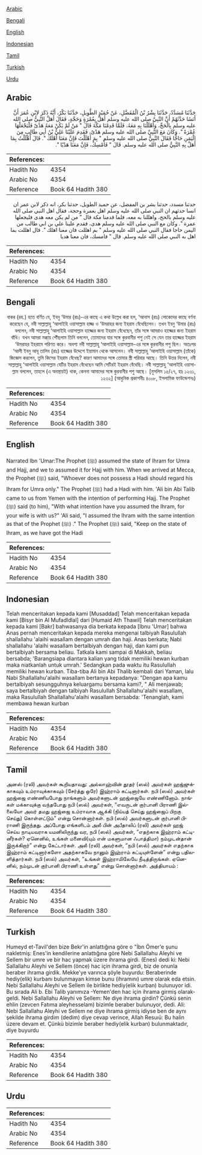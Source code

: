 [Arabic](#arabic)

[Bengali](#bengali)

[English](#english)

[Indonesian](#indonesian)

[Tamil](#tamil)

[Turkish](#turkish)

[Urdu](#urdu)

## Arabic


<div dir="rtl" lang="ar" style={{fontSize:'larger',backgroundColor:'#f8f9fa',padding:20}}>
حَدَّثَنَا مُسَدَّدٌ، حَدَّثَنَا بِشْرُ بْنُ الْمُفَضَّلِ، عَنْ حُمَيْدٍ الطَّوِيلِ، حَدَّثَنَا بَكْرٌ، أَنَّهُ ذَكَرَ لاِبْنِ عُمَرَ أَنَّ أَنَسًا حَدَّثَهُمْ أَنَّ النَّبِيَّ صلى الله عليه وسلم أَهَلَّ بِعُمْرَةٍ وَحَجَّةٍ، فَقَالَ أَهَلَّ النَّبِيُّ صلى الله عليه وسلم بِالْحَجِّ، وَأَهْلَلْنَا بِهِ مَعَهُ، فَلَمَّا قَدِمْنَا مَكَّةَ قَالَ ‏"‏ مَنْ لَمْ يَكُنْ مَعَهُ هَدْىٌ فَلْيَجْعَلْهَا عُمْرَةً ‏"‏‏.‏ وَكَانَ مَعَ النَّبِيِّ صلى الله عليه وسلم هَدْىٌ، فَقَدِمَ عَلَيْنَا عَلِيُّ بْنُ أَبِي طَالِبٍ مِنَ الْيَمَنِ حَاجًّا فَقَالَ النَّبِيُّ صلى الله عليه وسلم ‏"‏ بِمَ أَهْلَلْتَ فَإِنَّ مَعَنَا أَهْلَكَ ‏"‏‏.‏ قَالَ أَهْلَلْتُ بِمَا أَهَلَّ بِهِ النَّبِيُّ صلى الله عليه وسلم‏.‏ قَالَ ‏"‏ فَأَمْسِكْ، فَإِنَّ مَعَنَا هَدْيًا ‏"‏‏.‏
</div>
<div style={{backgroundColor:'#f8f9fa',padding:20, marginBottom: 10}}><table> <thead> <tr> <th>References:</th> <th></th> </tr> </thead> <tbody><tr><td>Hadith No</td><td>4354</td></tr><tr><td>Arabic No</td><td>4354</td></tr><tr><td>Reference</td><td>Book 64 Hadith 380</td></tr></tbody></table></div>


<div dir="rtl" lang="ar" style={{fontSize:'larger',backgroundColor:'#f8f9fa',padding:20}}>
حدثنا مسدد، حدثنا بشر بن المفضل، عن حميد الطويل، حدثنا بكر، انه ذكر لابن عمر ان انسا حدثهم ان النبي صلى الله عليه وسلم اهل بعمرة وحجة، فقال اهل النبي صلى الله عليه وسلم بالحج، واهللنا به معه، فلما قدمنا مكة قال " من لم يكن معه هدى فليجعلها عمرة ". وكان مع النبي صلى الله عليه وسلم هدى، فقدم علينا علي بن ابي طالب من اليمن حاجا فقال النبي صلى الله عليه وسلم " بم اهللت فان معنا اهلك ". قال اهللت بما اهل به النبي صلى الله عليه وسلم. قال " فامسك، فان معنا هديا
</div>
<div style={{backgroundColor:'#f8f9fa',padding:20, marginBottom: 10}}><table> <thead> <tr> <th>References:</th> <th></th> </tr> </thead> <tbody><tr><td>Hadith No</td><td>4354</td></tr><tr><td>Arabic No</td><td>4354</td></tr><tr><td>Reference</td><td>Book 64 Hadith 380</td></tr></tbody></table></div>

## Bengali


<div dir="rtl" lang="bn" style={{fontSize:'larger',backgroundColor:'#f8f9fa',padding:20}}>
বাকর (রহ.) হতে বর্ণিত যে, ইবনু ‘উমার (রাঃ)-এর কাছে এ কথা উল্লেখ করা হল, ‘আনাস (রাঃ) লোকেদের কাছে বর্ণনা করেছেন যে, নবী সাল্লাল্লাহু ‘আলাইহি ওয়াসাল্লাম হাজ্জ ও ‘উমরাহর জন্য ইহরাম বেঁধেছিলেন। তখন ইবনু ‘উমার (রাঃ) বললেন, নবী সাল্লাল্লাহু ‘আলাইহি ওয়াসাল্লাম হাজ্জের জন্য ইহরাম বেঁধেছেন, তাঁর সঙ্গে আমরাও হাজ্জের জন্য ইহরাম বাঁধি। যখন আমরা মক্কা্য় পৌঁছলাম তিনি বললেন, তোমাদের যার সঙ্গে কুরবানীর পশু নেই সে যেন তার হাজ্জের ইহরাম ‘উমরাহর ইহরামে পরিণত করে। অবশ্য নবী সাল্লাল্লাহু ‘আলাইহি ওয়াসাল্লাম-এর সঙ্গে কুরবানীর পশু ছিল। অতঃপর ‘আলী ইবনু আবূ তালিব (রাঃ) হাজ্জের উদ্দেশে ইয়ামান থেকে আসলেন। নবী সাল্লাল্লাহু ‘আলাইহি ওয়াসাল্লাম (তাঁকে) জিজ্ঞেস করলেন, তুমি কিসের ইহরাম বেঁধেছ? কারণ আমাদের সঙ্গে তোমার স্ত্রী পরিবার আছে। তিনি উত্তর দিলেন, নবী সাল্লাল্লাহু ‘আলাইহি ওয়াসাল্লাম যেটির ইহরাম বেঁধেছেন আমি সেটিরই ইহরাম বেঁধেছি। নবী সাল্লাল্লাহু ‘আলাইহি ওয়াসাল্লাম বললেন, তাহলে (এ অবস্থায়ই) থাক, কেননা আমাদের সঙ্গে কুরবানীর পশু আছে। [মুসলিম ১৫/২৭, হাঃ ১২৩১, ১২৩২] (আধুনিক প্রকাশনীঃ ৪০০৮, ইসলামিক ফাউন্ডেশনঃ)
</div>
<div style={{backgroundColor:'#f8f9fa',padding:20, marginBottom: 10}}><table> <thead> <tr> <th>References:</th> <th></th> </tr> </thead> <tbody><tr><td>Hadith No</td><td>4354</td></tr><tr><td>Arabic No</td><td>4354</td></tr><tr><td>Reference</td><td>Book 64 Hadith 380</td></tr></tbody></table></div>

## English


<div dir="ltr" lang="en" style={{fontSize:'larger',backgroundColor:'#f8f9fa',padding:20}}>
Narrated Ibn 'Umar:The Prophet (ﷺ) assumed the state of Ihram for Umra and Hajj, and we to assumed it for Hajj with him. When we arrived at Mecca, the Prophet (ﷺ) said, "Whoever does not possess a Hadi should regard his Ihram for Umra only." The Prophet (ﷺ) had a Hadi with him. 'Ali bin Abi Talib came to us from Yemen with the intention of performing Hajj. The Prophet (ﷺ) said (to him), "With what intention have you assumed the Ihram, for your wife is with us?" 'Ali said, "I assumed the lhram with the same intention as that of the Prophet (ﷺ) ." The Prophet (ﷺ) said, "Keep on the state of lhram, as we have got the Hadi
</div>
<div style={{backgroundColor:'#f8f9fa',padding:20, marginBottom: 10}}><table> <thead> <tr> <th>References:</th> <th></th> </tr> </thead> <tbody><tr><td>Hadith No</td><td>4354</td></tr><tr><td>Arabic No</td><td>4354</td></tr><tr><td>Reference</td><td>Book 64 Hadith 380</td></tr></tbody></table></div>

## Indonesian


<div dir="ltr" lang="id" style={{fontSize:'larger',backgroundColor:'#f8f9fa',padding:20}}>
Telah menceritakan kepada kami [Musaddad] Telah menceritakan kepada kami [Bisyr bin Al Mufadldlal] dari [Humaid Ath Thawil] Telah menceritakan kepada kami [Bakr] bahwasanya dia berkata kepada [Ibnu 'Umar] bahwa Anas pernah menceritakan kepada mereka mengenai talbiyah Rasulullah shallallahu 'alaihi wasallam dengan umrah dan haji. Anas berkata; Nabi shallallahu 'alaihi wasallam bertalbiyah dengan haji, dan kami pun bertalbiyah bersama beliau. Tatkala kami sampai di Makkah, beliau bersabda; 'Barangsiapa diantara kalian yang tidak memiliki hewan kurban maka niatkanlah untuk umrah.' Sedangkan pada waktu itu Rasulullah memiliki hewan kurban. Tiba-tiba Ali bin Abi Thalib kembali dari Yaman, lalu Nabi Shallallahu'alaihi wasallam bertanya kepadanya: "Dengan apa kamu bertalbiyah sesungguhnya keluargamu bersama kami?, " Ali menjawab; saya bertalbiyah dengan talbiyah Rasulullah Shallallahu'alaihi wasallam, maka Rasulullah Shallallahu'alaihi wasallam bersabda: 'Tenanglah, kami membawa hewan kurban
</div>
<div style={{backgroundColor:'#f8f9fa',padding:20, marginBottom: 10}}><table> <thead> <tr> <th>References:</th> <th></th> </tr> </thead> <tbody><tr><td>Hadith No</td><td>4354</td></tr><tr><td>Arabic No</td><td>4354</td></tr><tr><td>Reference</td><td>Book 64 Hadith 380</td></tr></tbody></table></div>

## Tamil


<div dir="ltr" lang="ta" style={{fontSize:'larger',backgroundColor:'#f8f9fa',padding:20}}>
அனஸ் (ரலி) அவர்கள் கூறியதாவது: அல்லாஹ்வின் தூதர் (ஸல்) அவர்கள் ஹஜ்ஜுக்காகவும் உம்ராவுக்காகவும் (சேர்த்து ஒரே) இஹ்ராம் கட்டினார்கள். நபி (ஸல்) அவர்கள் ஹஜ்ஜை எண்ணியபோது நாங்களும் அவர்களுடன் ஹஜ்ஜையே எண்ணினோம். நாங்கள் மக்காவுக்கு வந்தபோது நபி (ஸல்) அவர்கள், “எவருடன் குர்பானி பிராணி இல்லையோ அவர் தமது ஹஜ்ஜை உம்ராவாக ஆக்கி (நிய்யத் செய்து ஹஜ்ஜைப் பிறகு செய்து) கொள்ளட்டும்” என்று சொன்னார்கள். நபி (ஸல்) அவர்களுடன் குர்பானி பிராணி இருந்தது. அப்போது எங்களிடம் அலீ பின் அபீதாலிப் (ரலி) அவர்கள் ஹஜ் செய்ய நாடியவராக யமனிலிருந்து வர, நபி (ஸல்) அவர்கள், “எதற்காக இஹ்ராம் கட்டினீர்கள்? ஏனெனில், உங்கள் மனைவி(யும் என் மகளுமான ஃபாத்திமா) நம்முடன்தான் இருக்கிறார்” என்று கேட்டார்கள். அலீ (ரலி) அவர்கள், “நபி (ஸல்) அவர்கள் எதற்காக இஹ்ராம் கட்டினார்களோ அதற்காகவே நானும் இஹ்ராம் கட்டியுள்ளேன்” என்று பதிலளித்தார்கள். நபி (ஸல்) அவர்கள், “உங்கள் இஹ்ராமிலேயே நீடித்திருங்கள். ஏனெனில், நம்முடன் குர்பானி பிராணி உள்ளது” என்று சொன்னார்கள். அத்தியாயம் :
</div>
<div style={{backgroundColor:'#f8f9fa',padding:20, marginBottom: 10}}><table> <thead> <tr> <th>References:</th> <th></th> </tr> </thead> <tbody><tr><td>Hadith No</td><td>4354</td></tr><tr><td>Arabic No</td><td>4354</td></tr><tr><td>Reference</td><td>Book 64 Hadith 380</td></tr></tbody></table></div>

## Turkish


<div dir="ltr" lang="tr" style={{fontSize:'larger',backgroundColor:'#f8f9fa',padding:20}}>
Humeyd et-Tavil'den bize Bekr'in anlattığına göre o "İbn Ömer'e şunu nakletmiş: Enes'in kendilerine anlattığına göre Nebi Sallallahu Aleyhi ve Sellem bir umre ve bir hac yapmak üzere ihrama girdi. (Enes) dedi ki: Nebi Sallallahu Aleyhi ve Sellem (önce) hac için ihrama girdi, biz de onunla beraber ihrama girdik. Mekke'ye varınca şöyle buyurdu: Beraberinde hediy(elik) kurbanı bulunmayan kimse bunu (ihramını) umre olarak eda etsin. Nebi Sallallahu Aleyhi ve Sellem ile birlikte hediy(elik kurban) bulunuyor idi. Bu sırada Ali b. Ebi Talib yanımıza -Yemen'den hac için ihrama girmiş olarak- geldi. Nebi Sallallahu Aleyhi ve Sellem: Ne diye ihrama girdin? Çünkü senin ehlin (zevcen Fatıma aleyhesselam) bizimle beraber bulunuyor, dedi. Ali: Nebi Sallallahu Aleyhi ve Sellem ne diye ihrama girmiş idiyse ben de aynı şekilde ihrama girdim (dedim) diye cevap verince, Allah Resuıü: Bu halin üzere devam et. Çünkü bizimle beraber hediy(elik kurban) bulunmaktadır, diye buyurdu
</div>
<div style={{backgroundColor:'#f8f9fa',padding:20, marginBottom: 10}}><table> <thead> <tr> <th>References:</th> <th></th> </tr> </thead> <tbody><tr><td>Hadith No</td><td>4354</td></tr><tr><td>Arabic No</td><td>4354</td></tr><tr><td>Reference</td><td>Book 64 Hadith 380</td></tr></tbody></table></div>

## Urdu


<div dir="rtl" lang="ur" style={{fontSize:'larger',backgroundColor:'#f8f9fa',padding:20}}>

</div>
<div style={{backgroundColor:'#f8f9fa',padding:20, marginBottom: 10}}><table> <thead> <tr> <th>References:</th> <th></th> </tr> </thead> <tbody><tr><td>Hadith No</td><td>4354</td></tr><tr><td>Arabic No</td><td>4354</td></tr><tr><td>Reference</td><td>Book 64 Hadith 380</td></tr></tbody></table></div>